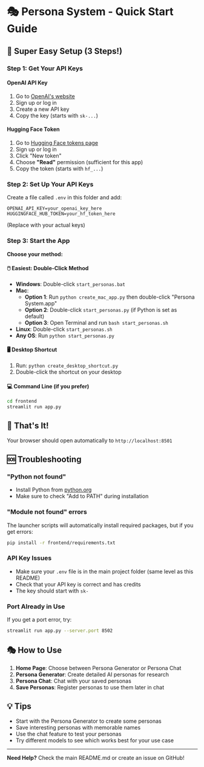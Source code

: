 # 🎭 Persona System - Quick Start Guide

## 🚀 Super Easy Setup (3 Steps!)

### Step 1: Get Your API Keys

#### OpenAI API Key
1. Go to [OpenAI's website](https://platform.openai.com/api-keys)
2. Sign up or log in
3. Create a new API key
4. Copy the key (starts with `sk-...`)

#### Hugging Face Token
1. Go to [Hugging Face tokens page](https://huggingface.co/settings/tokens)
2. Sign up or log in
3. Click "New token"
4. Choose **"Read"** permission (sufficient for this app)
5. Copy the token (starts with `hf_...`)

### Step 2: Set Up Your API Keys
Create a file called `.env` in this folder and add:
```
OPENAI_API_KEY=your_openai_key_here
HUGGINGFACE_HUB_TOKEN=your_hf_token_here
```
(Replace with your actual keys)

### Step 3: Start the App
**Choose your method:**

#### 🖱️ **Easiest: Double-Click Method**
- **Windows**: Double-click `start_personas.bat`
- **Mac**: 
  - **Option 1**: Run `python create_mac_app.py` then double-click "Persona System.app"
  - **Option 2**: Double-click `start_personas.py` (if Python is set as default)
  - **Option 3**: Open Terminal and run `bash start_personas.sh`
- **Linux**: Double-click `start_personas.sh`
- **Any OS**: Run `python start_personas.py`

#### 🖥️ **Desktop Shortcut**
1. Run: `python create_desktop_shortcut.py`
2. Double-click the shortcut on your desktop

#### 💻 **Command Line** (if you prefer)
```bash
cd frontend
streamlit run app.py
```

## 🎉 That's It!

Your browser should open automatically to `http://localhost:8501`

## 🆘 Troubleshooting

### "Python not found"
- Install Python from [python.org](https://python.org)
- Make sure to check "Add to PATH" during installation

### "Module not found" errors
The launcher scripts will automatically install required packages, but if you get errors:
```bash
pip install -r frontend/requirements.txt
```

### API Key Issues
- Make sure your `.env` file is in the main project folder (same level as this README)
- Check that your API key is correct and has credits
- The key should start with `sk-`

### Port Already in Use
If you get a port error, try:
```bash
streamlit run app.py --server.port 8502
```

## 🎭 How to Use

1. **Home Page**: Choose between Persona Generator or Persona Chat
2. **Persona Generator**: Create detailed AI personas for research
3. **Persona Chat**: Chat with your saved personas
4. **Save Personas**: Register personas to use them later in chat

## 💡 Tips

- Start with the Persona Generator to create some personas
- Save interesting personas with memorable names
- Use the chat feature to test your personas
- Try different models to see which works best for your use case

---

**Need Help?** Check the main README.md or create an issue on GitHub!
